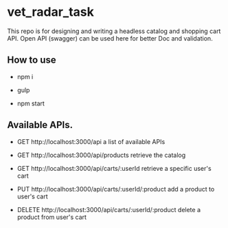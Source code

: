 # vet_radar_task
This repo is for designing and writing a headless catalog and shopping cart API.
Open API (swagger) can be used here for better Doc and validation.

## How to use
- npm i

- gulp

- npm start

## Available APIs.
- GET http://localhost:3000/api  a list of available APIs

- GET http://localhost:3000/api/products  retrieve the catalog

- GET http://localhost:3000/api/carts/:userId  retrieve a specific user's cart

- PUT http://localhost:3000/api/carts/:userId/:product  add a product to user's cart

- DELETE http://localhost:3000/api/carts/:userId/:product delete a product from user's cart

